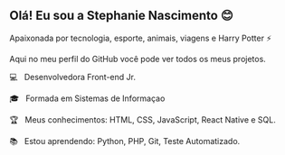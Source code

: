 ## Olá! Eu sou a Stephanie Nascimento 😊

Apaixonada por tecnologia, esporte, animais, viagens e Harry Potter ⚡

Aqui no meu perfil do GitHub você pode ver todos os meus projetos.

💻  &nbsp; Desenvolvedora Front-end Jr.

🎓 &nbsp; Formada em Sistemas de Informaçao

🏆 &nbsp; Meus conhecimentos: HTML, CSS, JavaScript, React Native e SQL.

📚 &nbsp; Estou aprendendo: Python, PHP, Git, Teste Automatizado.
